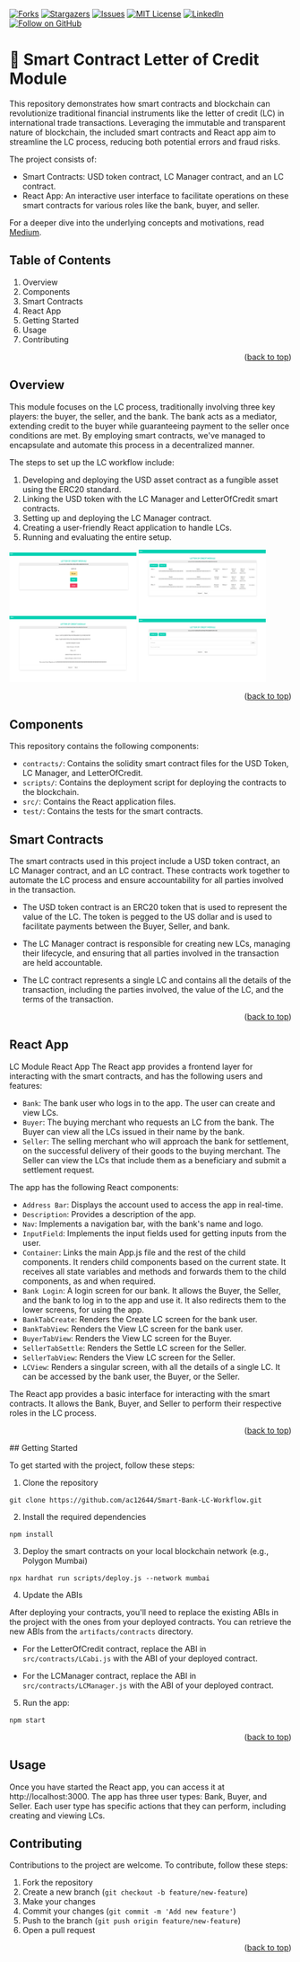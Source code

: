 <!-- PROJECT SHIELDS -->

[![Forks][forks-shield]][forks-url]
[![Stargazers][stars-shield]][stars-url]
[![Issues][issues-shield]][issues-url]
[![MIT License][license-shield]][license-url]
[![LinkedIn][linkedin-shield]][linkedin-url]
[![Follow on GitHub][github-shield]][github-url]

# 📜 Smart Contract Letter of Credit Module

This repository demonstrates how smart contracts and blockchain can revolutionize traditional financial instruments like the letter of credit (LC) in international trade transactions. Leveraging the immutable and transparent nature of blockchain, the included smart contracts and React app aim to streamline the LC process, reducing both potential errors and fraud risks.

The project consists of:

- Smart Contracts: USD token contract, LC Manager contract, and an LC contract.
- React App: An interactive user interface to facilitate operations on these smart contracts for various roles like the bank, buyer, and seller.

For a deeper dive into the underlying concepts and motivations, read [Medium](https://medium.com/better-programming/building-enterprise-grade-workflows-with-smart-contracts-on-blockchain-6fa559a8110).

## Table of Contents

1. Overview
2. Components
3. Smart Contracts
4. React App
5. Getting Started
6. Usage
7. Contributing

<p align="right">(<a href="#top">back to top</a>)</p>

## Overview

This module focuses on the LC process, traditionally involving three key players: the buyer, the seller, and the bank. The bank acts as a mediator, extending credit to the buyer while guaranteeing payment to the seller once conditions are met. By employing smart contracts, we've managed to encapsulate and automate this process in a decentralized manner.

The steps to set up the LC workflow include:

1. Developing and deploying the USD asset contract as a fungible asset using the ERC20 standard.
2. Linking the USD token with the LC Manager and LetterOfCredit smart contracts.
3. Setting up and deploying the LC Manager contract.
4. Creating a user-friendly React application to handle LCs.
5. Running and evaluating the entire setup.

<img src="images/Prev1.png" width="45%"></img>
<img src="images/Prev2.png" width="45%"></img>
<img src="images/Prev3.png" width="45%"></img>
<img src="images/Prev4.png" width="45%"></img>

<p align="right">(<a href="#top">back to top</a>)</p>

## Components

This repository contains the following components:

- `contracts/`: Contains the solidity smart contract files for the USD Token, LC Manager, and LetterOfCredit.
- `scripts/`: Contains the deployment script for deploying the contracts to the blockchain.
- `src/`: Contains the React application files.
- `test/`: Contains the tests for the smart contracts.

## Smart Contracts

The smart contracts used in this project include a USD token contract, an LC Manager contract, and an LC contract. These contracts work together to automate the LC process and ensure accountability for all parties involved in the transaction.

- The USD token contract is an ERC20 token that is used to represent the value of the LC. The token is pegged to the US dollar and is used to facilitate payments between the Buyer, Seller, and bank.

- The LC Manager contract is responsible for creating new LCs, managing their lifecycle, and ensuring that all parties involved in the transaction are held accountable.

- The LC contract represents a single LC and contains all the details of the transaction, including the parties involved, the value of the LC, and the terms of the transaction.

<p align="right">(<a href="#top">back to top</a>)</p>

## React App

LC Module React App
The React app provides a frontend layer for interacting with the smart contracts, and has the following users and features:

- `Bank`: The bank user who logs in to the app. The user can create and view LCs.
- `Buyer`: The buying merchant who requests an LC from the bank. The Buyer can view all the LCs issued in their name by the bank.
- `Seller`: The selling merchant who will approach the bank for settlement, on the successful delivery of their goods to the buying merchant. The Seller can view the LCs that include them as a beneficiary and submit a settlement request.

The app has the following React components:

- `Address Bar`: Displays the account used to access the app in real-time.
- `Description`: Provides a description of the app.
- `Nav`: Implements a navigation bar, with the bank's name and logo.
- `InputField`: Implements the input fields used for getting inputs from the user.
- `Container`: Links the main App.js file and the rest of the child components. It renders child components based on the current state. It receives all state variables and methods and forwards them to the child components, as and when required.
- `Bank Login`: A login screen for our bank. It allows the Buyer, the Seller, and the bank to log in to the app and use it. It also redirects them to the lower screens, for using the app.
- `BankTabCreate`: Renders the Create LC screen for the bank user.
- `BankTabView`: Renders the View LC screen for the bank user.
- `BuyerTabView`: Renders the View LC screen for the Buyer.
- `SellerTabSettle`: Renders the Settle LC screen for the Seller.
- `SellerTabView`: Renders the View LC screen for the Seller.
- `LCView`: Renders a singular screen, with all the details of a single LC. It can be accessed by the bank user, the Buyer, or the Seller.

The React app provides a basic interface for interacting with the smart contracts. It allows the Bank, Buyer, and Seller to perform their respective roles in the LC process.

<p align="right">(<a href="#top">back to top</a>)</p>
## Getting Started

To get started with the project, follow these steps:

1. Clone the repository

```
git clone https://github.com/ac12644/Smart-Bank-LC-Workflow.git
```

2. Install the required dependencies

```
npm install
```

3. Deploy the smart contracts on your local blockchain network (e.g., Polygon Mumbai)

```
npx hardhat run scripts/deploy.js --network mumbai
```

4. Update the ABIs

After deploying your contracts, you'll need to replace the existing ABIs in the project with the ones from your deployed contracts. You can retrieve the new ABIs from the `artifacts/contracts` directory.

- For the LetterOfCredit contract, replace the ABI in `src/contracts/LCabi.js` with the ABI of your deployed contract.

- For the LCManager contract, replace the ABI in `src/contracts/LCManager.js` with the ABI of your deployed contract.

5. Run the app:

```
npm start
```

<p align="right">(<a href="#top">back to top</a>)</p>

## Usage

Once you have started the React app, you can access it at http://localhost:3000. The app has three user types: Bank, Buyer, and Seller. Each user type has specific actions that they can perform, including creating and viewing LCs.

## Contributing

Contributions to the project are welcome. To contribute, follow these steps:

1. Fork the repository
2. Create a new branch (`git checkout -b feature/new-feature`)
3. Make your changes
4. Commit your changes (`git commit -m 'Add new feature'`)
5. Push to the branch (`git push origin feature/new-feature`)
6. Open a pull request

<p align="right">(<a href="#top">back to top</a>)</p>

[forks-shield]: https://img.shields.io/github/forks/ac12644/Smart-Bank-LC-Workflow?style=for-the-badge
[forks-url]: https://github.com/ac12644/Smart-Bank-LC-Workflow/network/members
[stars-shield]: https://img.shields.io/github/stars/ac12644/Smart-Bank-LC-Workflow?style=for-the-badge
[stars-url]: https://github.com/ac12644/Smart-Bank-LC-Workflow/stargazers
[issues-shield]: https://img.shields.io/github/issues/ac12644/Smart-Bank-LC-Workflow?style=for-the-badge
[issues-url]: https://github.com/ac12644/Smart-Bank-LC-Workflow/issues
[license-shield]: https://img.shields.io/github/license/ac12644/Smart-Bank-LC-Workflow?style=for-the-badge
[license-url]: https://github.com/ac12644/Smart-Bank-LC-Workflow/blob/main/LICENSE
[linkedin-shield]: https://img.shields.io/badge/-LinkedIn-black.svg?style=for-the-badge&logo=linkedin&colorB=555
[linkedin-url]: https://www.linkedin.com/in/ac12644/
[github-shield]: https://img.shields.io/github/followers/ac12644?label=Follow&style=for-the-badge
[github-url]: https://github.com/ac12644
